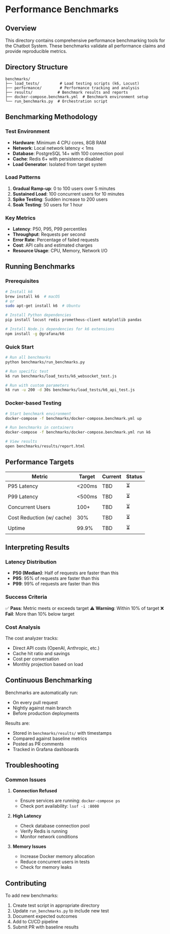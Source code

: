 # Performance Benchmarks

## Overview
This directory contains comprehensive performance benchmarking tools for the Chatbot System. These benchmarks validate all performance claims and provide reproducible metrics.

## Directory Structure
```
benchmarks/
├── load_tests/         # Load testing scripts (k6, Locust)
├── performance/        # Performance tracking and analysis
├── results/           # Benchmark results and reports
├── docker-compose.benchmark.yml  # Benchmark environment setup
└── run_benchmarks.py  # Orchestration script
```

## Benchmarking Methodology

### Test Environment
- **Hardware**: Minimum 4 CPU cores, 8GB RAM
- **Network**: Local network latency < 1ms
- **Database**: PostgreSQL 14+ with 100 connection pool
- **Cache**: Redis 6+ with persistence disabled
- **Load Generator**: Isolated from target system

### Load Patterns
1. **Gradual Ramp-up**: 0 to 100 users over 5 minutes
2. **Sustained Load**: 100 concurrent users for 10 minutes
3. **Spike Testing**: Sudden increase to 200 users
4. **Soak Testing**: 50 users for 1 hour

### Key Metrics
- **Latency**: P50, P95, P99 percentiles
- **Throughput**: Requests per second
- **Error Rate**: Percentage of failed requests
- **Cost**: API calls and estimated charges
- **Resource Usage**: CPU, Memory, Network I/O

## Running Benchmarks

### Prerequisites
```bash
# Install k6
brew install k6  # macOS
# or
sudo apt-get install k6  # Ubuntu

# Install Python dependencies
pip install locust redis prometheus-client matplotlib pandas

# Install Node.js dependencies for k6 extensions
npm install -g @grafana/k6
```

### Quick Start
```bash
# Run all benchmarks
python benchmarks/run_benchmarks.py

# Run specific test
k6 run benchmarks/load_tests/k6_websocket_test.js

# Run with custom parameters
k6 run -u 200 -d 30s benchmarks/load_tests/k6_api_test.js
```

### Docker-based Testing
```bash
# Start benchmark environment
docker-compose -f benchmarks/docker-compose.benchmark.yml up

# Run benchmarks in containers
docker-compose -f benchmarks/docker-compose.benchmark.yml run k6

# View results
open benchmarks/results/report.html
```

## Performance Targets

| Metric | Target | Current | Status |
|--------|--------|---------|--------|
| P95 Latency | <200ms | TBD | ⏳ |
| P99 Latency | <500ms | TBD | ⏳ |
| Concurrent Users | 100+ | TBD | ⏳ |
| Cost Reduction (w/ cache) | 30% | TBD | ⏳ |
| Uptime | 99.9% | TBD | ⏳ |

## Interpreting Results

### Latency Distribution
- **P50 (Median)**: Half of requests are faster than this
- **P95**: 95% of requests are faster than this
- **P99**: 99% of requests are faster than this

### Success Criteria
✅ **Pass**: Metric meets or exceeds target
⚠️ **Warning**: Within 10% of target
❌ **Fail**: More than 10% below target

### Cost Analysis
The cost analyzer tracks:
- Direct API costs (OpenAI, Anthropic, etc.)
- Cache hit ratio and savings
- Cost per conversation
- Monthly projection based on load

## Continuous Benchmarking

Benchmarks are automatically run:
- On every pull request
- Nightly against main branch
- Before production deployments

Results are:
- Stored in `benchmarks/results/` with timestamps
- Compared against baseline metrics
- Posted as PR comments
- Tracked in Grafana dashboards

## Troubleshooting

### Common Issues

1. **Connection Refused**
   - Ensure services are running: `docker-compose ps`
   - Check port availability: `lsof -i :8000`

2. **High Latency**
   - Check database connection pool
   - Verify Redis is running
   - Monitor network conditions

3. **Memory Issues**
   - Increase Docker memory allocation
   - Reduce concurrent users in tests
   - Check for memory leaks

## Contributing

To add new benchmarks:
1. Create test script in appropriate directory
2. Update `run_benchmarks.py` to include new test
3. Document expected outcomes
4. Add to CI/CD pipeline
5. Submit PR with baseline results
